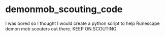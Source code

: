 # demonmob_scouting_code
I was bored so I thought I would create a python script to help Runescape demon mob scouters out there. KEEP ON SCOUTING.
